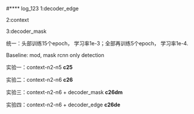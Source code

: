 #**** log_123
1:decoder_edge

2:context

3:decoder_mask

统一：头部训练15个epoch， 学习率1e-3；全部再训练5个epoch， 学习率1e-4.

Baseline: mod, mask rcnn only detection

实验一：context-n2-n5  **c25**

实验二：context-n2-n6  **c26**

实验三：context-n2-n6 + decoder_mask  **c26dm**

实验四：context-n2-n6 + decoder_edge  **c26de**
